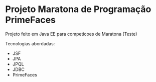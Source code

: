 # Projeto Maratona de Programação PrimeFaces

Projeto feito em Java EE para competicoes de Maratona (Teste)


Tecnologias abordadas: 
- JSF
- JPA
- JPQL
- JDBC
- PrimeFaces